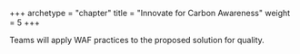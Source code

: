 +++
archetype = "chapter"
title = "Innovate for Carbon Awareness"
weight = 5
+++

Teams will apply WAF practices to the proposed solution for quality. 
